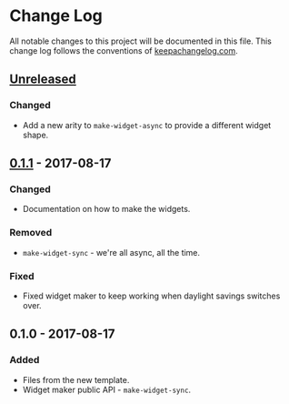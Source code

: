 # Change Log
All notable changes to this project will be documented in this file. This change log follows the conventions of [keepachangelog.com](http://keepachangelog.com/).

## [Unreleased]
### Changed
- Add a new arity to `make-widget-async` to provide a different widget shape.

## [0.1.1] - 2017-08-17
### Changed
- Documentation on how to make the widgets.

### Removed
- `make-widget-sync` - we're all async, all the time.

### Fixed
- Fixed widget maker to keep working when daylight savings switches over.

## 0.1.0 - 2017-08-17
### Added
- Files from the new template.
- Widget maker public API - `make-widget-sync`.

[Unreleased]: https://github.com/your-name/networkssimulations/compare/0.1.1...HEAD
[0.1.1]: https://github.com/your-name/networkssimulations/compare/0.1.0...0.1.1
